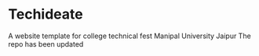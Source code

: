 # Techideate
A website template for college technical fest Manipal University Jaipur
The repo has been updated
